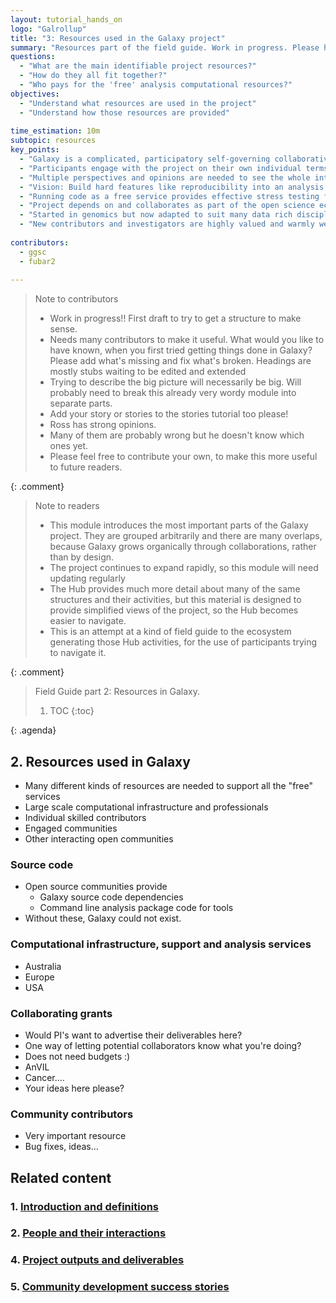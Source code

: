 ```yaml
---
layout: tutorial_hands_on
logo: "Galrollup"
title: "3: Resources used in the Galaxy project"
summary: "Resources part of the field guide. Work in progress. Please help make it better?"
questions:
  - "What are the main identifiable project resources?"
  - "How do they all fit together?"
  - "Who pays for the 'free' analysis computational resources?"
objectives:
  - "Understand what resources are used in the project"
  - "Understand how those resources are provided"
 
time_estimation: 10m
subtopic: resources
key_points:
  - "Galaxy is a complicated, participatory self-governing collaborative community project"
  - "Participants engage with the project on their own individual terms"
  - "Multiple perspectives and opinions are needed to see the whole interacting structure"
  - "Vision: Build hard features like reproducibility into an analysis framework with pluggable tools"
  - "Running code as a free service provides effective stress testing for software defects and useability"
  - "Project depends on and collaborates as part of the open science ecosystem"
  - "Started in genomics but now adapted to suit many data rich disciplines"
  - "New contributors and investigators are highly valued and warmly welcomed"
 
contributors:
  - ggsc
  - fubar2
 
---
```


> <comment-title>Note to contributors</comment-title>
> - Work in progress!! First draft to try to get a structure to make sense.
> - Needs many contributors to make it useful. What would you like to have known, when you first tried getting things done in Galaxy?
> Please add what's missing and fix what's broken. Headings are mostly stubs waiting to be edited and extended 
> - Trying to describe the big picture will necessarily be big. Will probably need to break this already very wordy module into separate parts.
> - Add your story or stories to the stories tutorial too please!
> - Ross has strong opinions. 
> - Many of them are probably wrong but he doesn't know which ones yet. 
> - Please feel free to contribute your own, to make this more useful to future readers.
>
{: .comment}


> <comment-title>Note to readers</comment-title>
> - This module introduces the most important parts of the Galaxy project. They are grouped arbitrarily and there are many overlaps, because Galaxy grows organically through collaborations, rather than by design.
> - The project continues to expand rapidly, so this module will need updating regularly
> - The Hub provides much more detail about many of the same structures and their activities, but this material is designed to provide simplified views of the project, so the Hub becomes easier to navigate.
> - This is an attempt at a kind of field guide to the ecosystem generating those Hub activities, for the use of participants trying to navigate it.
> 
{: .comment}

> <agenda-title>Field Guide part 2: Resources in Galaxy.</agenda-title>
>
> 1. TOC
> {:toc}
>
{: .agenda}


## 2. Resources used in Galaxy

- Many different kinds of resources are needed to support all the "free" services
- Large scale computational infrastructure and professionals 
- Individual skilled contributors
- Engaged communities
- Other interacting open communities

### Source code
- Open source communities provide
    - Galaxy source code dependencies
    - Command line analysis package code for tools
- Without these, Galaxy could not exist.

### Computational infrastructure, support and analysis services

- Australia
- Europe
- USA

### Collaborating grants
- Would PI's want to advertise their deliverables here?
- One way of letting potential collaborators know what you're doing?
- Does not need budgets :)
- AnVIL
- Cancer....
- Your ideas here please?

### Community contributors
- Very important resource
- Bug fixes, ideas...

## Related content

### 1. [Introduction and definitions](../introduction/tutorial.html)

### 2. [People and their interactions](../people/tutorial.html)

### 4. [Project outputs and deliverables](../outputs/tutorial.html)

### 5. [Community development success stories](../stories/tutorial.html)
